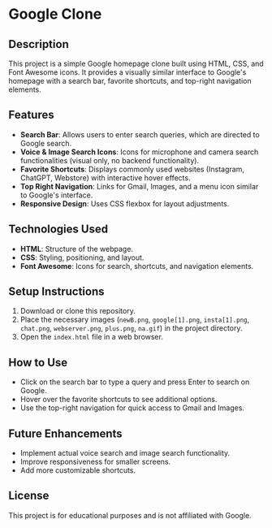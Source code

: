 # Google Clone

## Description
This project is a simple Google homepage clone built using HTML, CSS, and Font Awesome icons. It provides a visually similar interface to Google's homepage with a search bar, favorite shortcuts, and top-right navigation elements.

## Features
- **Search Bar**: Allows users to enter search queries, which are directed to Google search.
- **Voice & Image Search Icons**: Icons for microphone and camera search functionalities (visual only, no backend functionality).
- **Favorite Shortcuts**: Displays commonly used websites (Instagram, ChatGPT, Webstore) with interactive hover effects.
- **Top Right Navigation**: Links for Gmail, Images, and a menu icon similar to Google's interface.
- **Responsive Design**: Uses CSS flexbox for layout adjustments.

## Technologies Used
- **HTML**: Structure of the webpage.
- **CSS**: Styling, positioning, and layout.
- **Font Awesome**: Icons for search, shortcuts, and navigation elements.

## Setup Instructions
1. Download or clone this repository.
2. Place the necessary images (`newB.png`, `google[1].png`, `insta[1].png`, `chat.png`, `webserver.png`, `plus.png`, `na.gif`) in the project directory.
3. Open the `index.html` file in a web browser.

## How to Use
- Click on the search bar to type a query and press Enter to search on Google.
- Hover over the favorite shortcuts to see additional options.
- Use the top-right navigation for quick access to Gmail and Images.

## Future Enhancements
- Implement actual voice search and image search functionality.
- Improve responsiveness for smaller screens.
- Add more customizable shortcuts.

## License
This project is for educational purposes and is not affiliated with Google.

